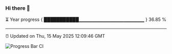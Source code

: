 ### Hi there 👋

⏳ Year progress { ███████████▁▁▁▁▁▁▁▁▁▁▁▁▁▁▁▁▁▁▁ } 36.85 %

---

⏰ Updated on Thu, 15 May 2025 12:09:46 GMT

![Progress Bar CI](https://github.com/liununu/liununu/workflows/Progress%20Bar%20CI/badge.svg)
